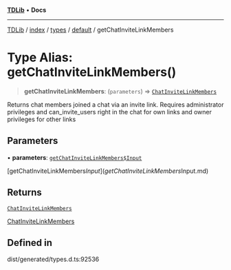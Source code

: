 [**TDLib**](../../../../../../README.md) • **Docs**

***

[TDLib](../../../../../../modules.md) / [index](../../../../../README.md) / [types](../../../README.md) / [default](../README.md) / getChatInviteLinkMembers

# Type Alias: getChatInviteLinkMembers()

> **getChatInviteLinkMembers**: (`parameters`) => [`ChatInviteLinkMembers`](ChatInviteLinkMembers-1.md)

Returns chat members joined a chat via an invite link. Requires administrator privileges and can_invite_users right in the chat for own links and owner privileges for other links

## Parameters

• **parameters**: [`getChatInviteLinkMembers$Input`](getChatInviteLinkMembers$Input.md)

[getChatInviteLinkMembers$Input](getChatInviteLinkMembers$Input.md)

## Returns

[`ChatInviteLinkMembers`](ChatInviteLinkMembers-1.md)

[ChatInviteLinkMembers](ChatInviteLinkMembers-1.md)

## Defined in

dist/generated/types.d.ts:92536
